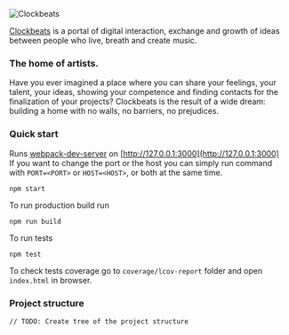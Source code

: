 
![Clockbeats](https://clockbeats.com/static/img/cb_logo.png)

[Clockbeats](https://clockbeats.com) is a portal of digital interaction, exchange and growth of ideas between
people who live, breath and create music.

### The home of artists.
Have you ever imagined a place where you can share your feelings, your talent, your ideas,
showing your competence and finding contacts for the finalization of your projects?
Clockbeats is the result of a wide dream: building a home with no walls, no barriers, no prejudices.

### Quick start
Runs [webpack-dev-server](https://webpack.js.org/configuration/dev-server/) on [http://127.0.0.1:3000](http://127.0.0.1:3000)  
If you want to change the port or the host you can simply run command with `PORT=<PORT>` or `HOST=<HOST>`, or both at the same time.

```
npm start
```

To run production build run
```
npm run build
```

To run tests
```
npm test
```

To check tests coverage go to `coverage/lcov-report` folder and open `index.html` in browser.

### Project structure

```
// TODO: Create tree of the project structure
```